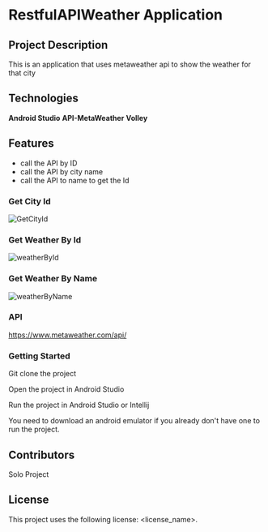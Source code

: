 # RestfulAPIWeather Application
## Project Description
This is an application that uses metaweather api to show the weather for that city

## Technologies

**Android Studio**
**API-MetaWeather**
**Volley**

## Features
- call the API by ID
- call the API by city name
- call the API to name to get the Id

### Get City Id
![GetCityId](https://user-images.githubusercontent.com/47526741/145126966-087e04c1-e6d1-4620-9aed-d7012d8e35b3.gif)


### Get Weather By Id

![weatherById](https://user-images.githubusercontent.com/47526741/145126811-c7dc626b-8010-48d9-bd50-aba37d522d22.gif)

### Get Weather By Name
![weatherByName](https://user-images.githubusercontent.com/47526741/145126496-722282d6-8f4f-479c-8a4d-d789b33ca7cf.gif)


### API

https://www.metaweather.com/api/

### Getting Started

Git clone the project

Open the project in Android Studio

Run the project in Android Studio or Intellij

You need to download an android emulator if you already don't have one to run the project.


## Contributors
Solo Project


## License
This project uses the following license: <license_name>.




